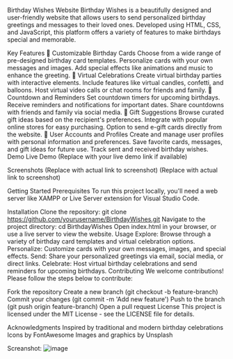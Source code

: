 Birthday Wishes Website
Birthday Wishes is a beautifully designed and user-friendly website that allows users to send personalized birthday greetings and messages to their loved ones. Developed using HTML, CSS, and JavaScript, this platform offers a variety of features to make birthdays special and memorable.

Key Features
🎉 Customizable Birthday Cards
Choose from a wide range of pre-designed birthday card templates.
Personalize cards with your own messages and images.
Add special effects like animations and music to enhance the greeting.
🥳 Virtual Celebrations
Create virtual birthday parties with interactive elements.
Include features like virtual candles, confetti, and balloons.
Host virtual video calls or chat rooms for friends and family.
🎂 Countdown and Reminders
Set countdown timers for upcoming birthdays.
Receive reminders and notifications for important dates.
Share countdowns with friends and family via social media.
🎁 Gift Suggestions
Browse curated gift ideas based on the recipient's preferences.
Integrate with popular online stores for easy purchasing.
Option to send e-gift cards directly from the website.
🌟 User Accounts and Profiles
Create and manage user profiles with personal information and preferences.
Save favorite cards, messages, and gift ideas for future use.
Track sent and received birthday wishes.
Demo
Live Demo (Replace with your live demo link if available)

Screenshots
 (Replace with actual link to screenshot)
 (Replace with actual link to screenshot)

Getting Started
Prerequisites
To run this project locally, you'll need a web server like XAMPP or Live Server extension for Visual Studio Code.

Installation
Clone the repository:
git clone https://github.com/yourusername/BirthdayWishes.git
Navigate to the project directory:
cd BirthdayWishes
Open index.html in your browser, or use a live server to view the website.
Usage
Explore: Browse through a variety of birthday card templates and virtual celebration options.
Personalize: Customize cards with your own messages, images, and special effects.
Send: Share your personalized greetings via email, social media, or direct links.
Celebrate: Host virtual birthday celebrations and send reminders for upcoming birthdays.
Contributing
We welcome contributions! Please follow the steps below to contribute:

Fork the repository
Create a new branch (git checkout -b feature-branch)
Commit your changes (git commit -m 'Add new feature')
Push to the branch (git push origin feature-branch)
Open a pull request
License
This project is licensed under the MIT License - see the LICENSE file for details.

Acknowledgments
Inspired by traditional and modern birthday celebrations
Icons by FontAwesome
Images and graphics by Unsplash

Screanshot:
![image](https://github.com/user-attachments/assets/f970e4d6-cd05-4aa0-a1d6-3f35d336cb5d)
